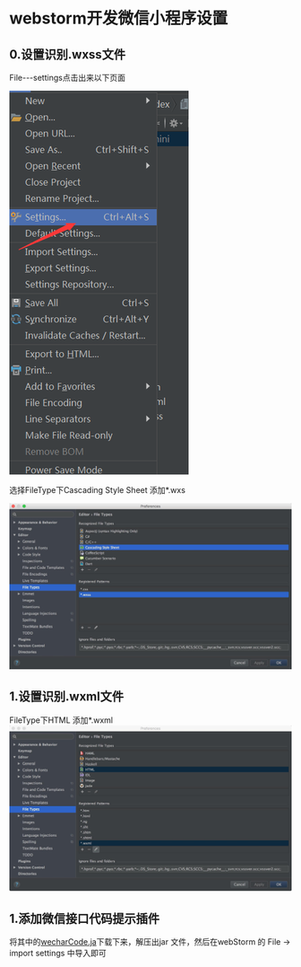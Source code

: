# webstorm开发微信小程序设置

## 0.设置识别.wxss文件
File---settings点击出来以下页面  

![settings](../images/2019/06/settings.png)  

选择FileType下Cascading Style Sheet 添加*.wxs  

![setting-wxss](../images/2019/06/setting-wxss.png)  

## 1.设置识别.wxml文件
FileType下HTML 添加*.wxml  
![setting-wxml](../images/2019/06/setting-wxml.png)

## 1.添加微信接口代码提示插件  

将其中的[wecharCode.ja](https://github.com/miaozhang9/wecharCodejar)下载下来，解压出jar 文件，然后在webStorm 的 File -> import settings 中导入即可

